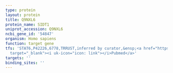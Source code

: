 ```yaml
---
type: protein
layout: protein
title: Q9NXL6
protein_name: SIDT1
uniprot_accession: Q9NXL6
ncbi_gene_id: '54847'
organism: Homo sapiens
function: target gene
tfs: 'STAT6,P42226,6778,TRRUST,inferred by curator,&ensp;<a href="https://www.ncbi.nlm.nih.gov/pubmed/?term=18342537%5Buid%5D"
  target="_blank"><i uk-icon="icon: link"></i>Pubmed</a>'
targets: ''
binding_sites: ''
---
```

